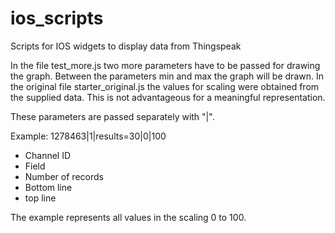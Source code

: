 # ios_scripts
Scripts for IOS widgets to display data from Thingspeak

In the file test_more.js two more parameters have to be passed for drawing the graph. Between the parameters min and max the graph will be drawn. In the original file starter_original.js the values for scaling were obtained from the supplied data. This is not advantageous for a meaningful representation.

These parameters are passed separately with "|".

Example:   1278463|1|results=30|0|100

* Channel ID
* Field
* Number of records
* Bottom line
* top line

The example represents all values in the scaling 0 to 100.
